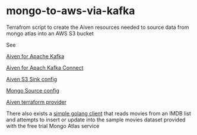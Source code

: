 # mongo-to-aws-via-kafka

Terrafrom script to create the Aiven resources needed to source data from mongo atlas into an AWS S3 bucket

See

[Aiven for Apache Kafka](https://docs.aiven.io/docs/products/kafka.html)

[Aiven for Apach Kafka Connect](https://docs.aiven.io/docs/products/kafka/kafka-connect.html)

[Aiven S3 Sink config](https://docs.aiven.io/docs/products/kafka/kafka-connect/howto/s3-sink-connector-aiven.html)

[Mongo Source config](https://docs.aiven.io/docs/products/kafka/kafka-connect/howto/mongodb-poll-source-connector.html)

[Aiven terraform provider](https://docs.aiven.io/docs/tools/terraform.html)

There also exists a [simple golang client](https://github.com/troysellers/go-mongo-test) that reads movies from an IMDB list and attempts to insert or update into the sample movies dataset provided with the free trial Mongo Atlas service
